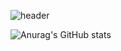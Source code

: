 ![header](https://capsule-render.vercel.app/api?type=waving&color=auto&height=400&section=header&text=HI%20there%20🤟&fontSize=90&desc=ID%20:%20gorhf9397%20/%20NAME%20:%20SEOKGEUN&descAlignY=64&descAlign=57)

![Anurag's GitHub stats](https://github-readme-stats.vercel.app/api?username=gorhf9397&show_icons=true&theme=highcontrast)
